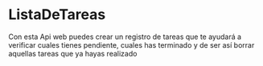 # ListaDeTareas

Con esta Api web puedes crear un registro de tareas que te ayudará a verificar cuales tienes pendiente, cuales has terminado y de ser así borrar aquellas tareas que ya hayas realizado
